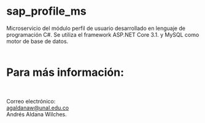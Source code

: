 # sap_profile_ms
Microservicio del módulo perfil de usuario desarrollado en lenguaje de programación C#. Se utiliza el framework ASP.NET Core 3.1. y MySQL como motor de base de datos.
<br/>
<br/>
# Para más información:
<br/>

Correo electrónico: <br/>agaldanaw@unal.edu.co
<br/>
Andrés Aldana Wilches.
